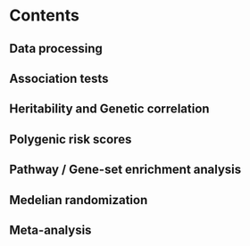 # Contents

## Data processing

## Association tests

## Heritability and Genetic correlation

## Polygenic risk scores

## Pathway / Gene-set enrichment analysis

## Medelian randomization

## Meta-analysis
